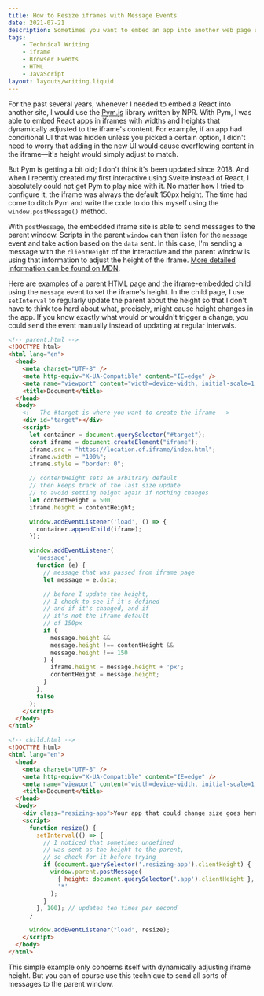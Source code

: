 ```yaml
---
title: How to Resize iframes with Message Events
date: 2021-07-21
description: Sometimes you want to embed an app into another web page using an iframe, but the height of the iframe must respond dynamically to the content. Here's how to do that with message events.
tags: 
    - Technical Writing
    - iframe
    - Browser Events
    - HTML
    - JavaScript
layout: layouts/writing.liquid
---
```


For the past several years, whenever I needed to embed a React into another site, I would use the [Pym.js](http://blog.apps.npr.org/pym.js/) library written by NPR. With Pym, I was able to embed React apps in iframes with widths and heights that dynamically adjusted to the iframe's content. For example, if an app had conditional UI that was hidden unless you picked a certain option, I didn't need to worry that adding in the new UI would cause overflowing content in the iframe—it's height would simply adjust to match.

But Pym is getting a bit old; I don't think it's been updated since 2018. And when I recently created my first interactive using Svelte instead of React, I absolutely could not get Pym to play nice with it. No matter how I tried to configure it, the iframe was always the default 150px height. The time had come to ditch Pym and write the code to do this myself using the `window.postMessage()` method.

With `postMessage`, the embedded iframe site is able to send messages to the parent window. Scripts in the parent `window` can then listen for the `message` event and take action based on the `data` sent. In this case, I'm sending a message with the `clientHeight` of the interactive and the parent window is using that information to adjust the height of the iframe. [More detailed information can be found on MDN](https://developer.mozilla.org/en-US/docs/Web/API/Window/postMessage).

Here are examples of a parent HTML page and the iframe-embedded child using the `message` event to set the iframe's height. In the child page, I use `setInterval` to regularly update the parent about the height so that I don't have to think too hard about what, precisely, might cause height changes in the app. If you know exactly what would or wouldn't trigger a change, you could send the event manually instead of updating at regular intervals.

```html
<!-- parent.html -->
<!DOCTYPE html>
<html lang="en">
  <head>
    <meta charset="UTF-8" />
    <meta http-equiv="X-UA-Compatible" content="IE=edge" />
    <meta name="viewport" content="width=device-width, initial-scale=1.0" />
    <title>Document</title>
  </head>
  <body>
    <!-- The #target is where you want to create the iframe -->
    <div id="target"></div>
    <script>
      let container = document.querySelector("#target");
      const iframe = document.createElement("iframe");
      iframe.src = "https://location.of.iframe/index.html";
      iframe.width = "100%";
      iframe.style = "border: 0";

      // contentHeight sets an arbitrary default
      // then keeps track of the last size update
      // to avoid setting height again if nothing changes
      let contentHeight = 500;
      iframe.height = contentHeight;

      window.addEventListener('load', () => {
        container.appendChild(iframe);
      });

      window.addEventListener(
        'message',
        function (e) {
          // message that was passed from iframe page
          let message = e.data;

          // before I update the height,
          // I check to see if it's defined
          // and if it's changed, and if
          // it's not the iframe default
          // of 150px
          if (
            message.height &&
            message.height !== contentHeight &&
            message.height !== 150
          ) {
            iframe.height = message.height + 'px';
            contentHeight = message.height;
          }
        },
        false
      );
    </script>
  </body>
</html>
```

```html
<!-- child.html -->
<!DOCTYPE html>
<html lang="en">
  <head>
    <meta charset="UTF-8" />
    <meta http-equiv="X-UA-Compatible" content="IE=edge" />
    <meta name="viewport" content="width=device-width, initial-scale=1.0" />
    <title>Document</title>
  </head>
  <body>
    <div class="resizing-app">Your app that could change size goes here.</div>
    <script>
      function resize() {
        setInterval(() => {
          // I noticed that sometimes undefined
          // was sent as the height to the parent,
          // so check for it before trying
          if (document.querySelector('.resizing-app').clientHeight) {
            window.parent.postMessage(
              { height: document.querySelector('.app').clientHeight },
              '*'
            );
          }
        }, 100); // updates ten times per second
      }

      window.addEventListener("load", resize);
    </script>
  </body>
</html>
```

This simple example only concerns itself with dynamically adjusting iframe height. But you can of course use this technique to send all sorts of messages to the parent window.